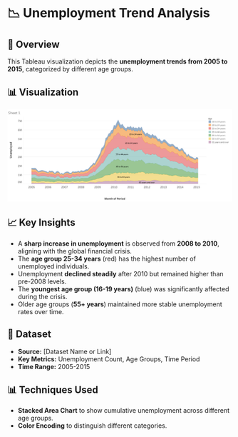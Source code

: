 # 📉 Unemployment Trend Analysis

## 📌 Overview
This Tableau visualization depicts the **unemployment trends from 2005 to 2015**, categorized by different age groups.

## 📊 Visualization
![Unemployment Analysis](unemployment_analysis.png)

## 📈 Key Insights
- A **sharp increase in unemployment** is observed from **2008 to 2010**, aligning with the global financial crisis.
- The **age group 25-34 years** (red) has the highest number of unemployed individuals.
- Unemployment **declined steadily** after 2010 but remained higher than pre-2008 levels.
- The **youngest age group (16-19 years)** (blue) was significantly affected during the crisis.
- Older age groups (**55+ years**) maintained more stable unemployment rates over time.

## 📂 Dataset
- **Source:** [Dataset Name or Link]
- **Key Metrics:** Unemployment Count, Age Groups, Time Period
- **Time Range:** 2005-2015

## 📊 Techniques Used
- **Stacked Area Chart** to show cumulative unemployment across different age groups.
- **Color Encoding** to distinguish different categories.
